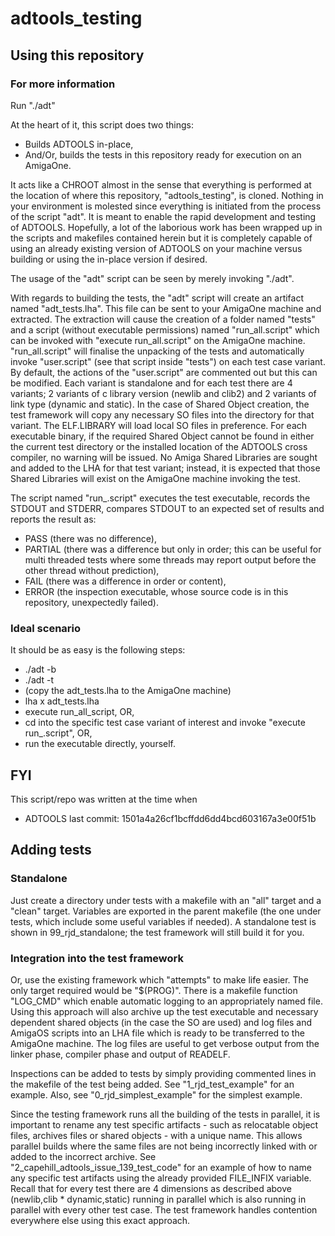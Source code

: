 # adtools_testing

## Using this repository
### For more information
Run "./adt"

At the heart of it, this script does two things:
- Builds ADTOOLS in-place,
- And/Or, builds the tests in this repository ready for execution on an
  AmigaOne.

It acts like a CHROOT almost in the sense that everything is performed at the
location of where this repository, "adtools_testing", is cloned. Nothing in your
environment is molested since everything is initiated from the process of the
script "adt". It is meant to enable the rapid development and testing of
ADTOOLS. Hopefully, a lot of the laborious work has been wrapped up in the
scripts and makefiles contained herein but it is completely capable of using an
already existing version of ADTOOLS on your machine versus building or using the
in-place version if desired.

The usage of the "adt" script can be seen by merely invoking "./adt".

With regards to building the tests, the "adt" script will create an artifact
named "adt_tests.lha". This file can be sent to your AmigaOne machine and
extracted. The extraction will cause the creation of a folder named "tests" and
a script (without executable permissions) named "run_all.script" which can be
invoked with "execute run_all.script" on the AmigaOne machine. "run_all.script"
will finalise the unpacking of the tests and automatically invoke "user.script"
(see that script inside "tests") on each test case variant. By default, the
actions of the "user.script" are commented out but this can be modified. Each
variant is standalone and for each test there are 4 variants; 2 variants of c
library version (newlib and clib2) and 2 variants of link type (dynamic and
static). In the case of Shared Object creation, the test framework will copy any
necessary SO files into the directory for that variant. The ELF.LIBRARY will
load local SO files in preference. For each executable binary, if the required
Shared Object cannot be found in either the current test directory or the
installed location of the ADTOOLS cross compiler, no warning will be issued. No
Amiga Shared Libraries are sought and added to the LHA for that test variant;
instead, it is expected that those Shared Libraries will exist on the AmigaOne
machine invoking the test.

The script named "run_<test case variant name>.script" executes the test
executable, records the STDOUT and STDERR, compares STDOUT to an expected set of
results and reports the result as:
- PASS    (there was no difference),
- PARTIAL (there was a difference but only in order; this can be useful for
          multi threaded tests where some threads may report output before the
          other thread without prediction),
- FAIL    (there was a difference in order or content),
- ERROR   (the inspection executable, whose source code is in this repository,
          unexpectedly failed).

### Ideal scenario
It should be as easy is the following steps:
- ./adt -b
- ./adt -t
- (copy the adt_tests.lha to the AmigaOne machine)
- lha x adt_tests.lha 
- execute run_all_script, OR,
- cd into the specific test case variant of interest and invoke
  "execute run_<test case variant name>.script", OR,
- run the executable directly, yourself.

## FYI
This script/repo was written at the time when
- ADTOOLS last commit: 1501a4a26cf1bcffdd6dd4bcd603167a3e00f51b

## Adding tests
### Standalone
Just create a directory under tests with a makefile with an "all" target and a
"clean" target. Variables are exported in the parent makefile (the one under
tests, which include some useful variables if needed). A standalone test is
shown in 99_rjd_standalone; the test framework will still build it for you.

### Integration into the test framework
Or, use the existing framework which "attempts" to make life easier. The only
target required would be "$(PROG)". There is a makefile function "LOG_CMD" which
enable automatic logging to an appropriately named file. Using this approach
will also archive up the test executable and necessary dependent shared objects
(in the case the SO are used) and log files and AmigaOS scripts into an LHA file
which is ready to be transferred to the AmigaOne machine. The log files are
useful to get verbose output from the linker phase, compiler phase and output of
READELF.

Inspections can be added to tests by simply providing commented lines in the
makefile of the test being added. See "1_rjd_test_example" for an example. Also,
see "0_rjd_simplest_example" for the simplest example.

Since the testing framework runs all the building of the tests in parallel, it
is important to rename any test specific artifacts - such as relocatable object
files, archives files or shared objects - with a unique name. This allows
parallel builds where the same files are not being incorrectly linked with or
added to the incorrect archive. See "2_capehill_adtools_issue_139_test_code" for
an example of how to name any specific test artifacts using the already provided
FILE_INFIX variable. Recall that for every test there are 4 dimensions as
described above (newlib,clib * dynamic,static) running in parallel which is also
running in parallel with every other test case. The test framework handles
contention everywhere else using this exact approach.
